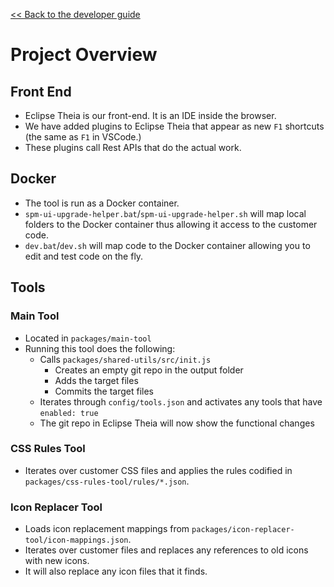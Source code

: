 [<< Back to the developer guide](../developer_guide)

# Project Overview

## Front End

- Eclipse Theia is our front-end. It is an IDE inside the browser.
- We have added plugins to Eclipse Theia that appear as new `F1` shortcuts (the same as `F1` in VSCode.)
- These plugins call Rest APIs that do the actual work.

## Docker

- The tool is run as a Docker container.
- `spm-ui-upgrade-helper.bat`/`spm-ui-upgrade-helper.sh` will map local folders to the Docker container thus allowing it access to the customer code.
- `dev.bat`/`dev.sh` will map code to the Docker container allowing you to edit and test code on the fly.

## Tools

### Main Tool

- Located in `packages/main-tool`
- Running this tool does the following:
    - Calls `packages/shared-utils/src/init.js`
        - Creates an empty git repo in the output folder
        - Adds the target files
        - Commits the target files
    - Iterates through `config/tools.json` and activates any tools that have `enabled: true`
    - The git repo in Eclipse Theia will now show the functional changes

### CSS Rules Tool

- Iterates over customer CSS files and applies the rules codified in `packages/css-rules-tool/rules/*.json`.

### Icon Replacer Tool

- Loads icon replacement mappings from `packages/icon-replacer-tool/icon-mappings.json`.
- Iterates over customer files and replaces any references to old icons with new icons.
- It will also replace any icon files that it finds.
